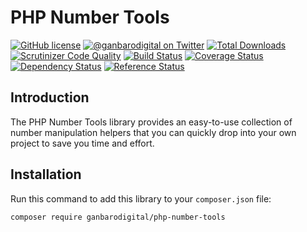# PHP Number Tools

[![GitHub license](https://img.shields.io/badge/license-New%20BSD-blue.svg)](https://raw.githubusercontent.com/ganbarodigital/php-number-tools/develop/LICENSE.md)
[![@ganbarodigital on Twitter](http://img.shields.io/badge/twitter-%40ganbarodigital-blue.svg?style=flat)](https://twitter.com/ganbarodigital)
[![Total Downloads](https://img.shields.io/packagist/dt/ganbarodigital/php-number-tools.svg?style=flat)](https://packagist.org/packages/ganbarodigital/php-number-tools)
[![Scrutinizer Code Quality](https://scrutinizer-ci.com/g/ganbarodigital/php-number-tools/badges/quality-score.png?b=master)](https://scrutinizer-ci.com/g/ganbarodigital/php-number-tools/?branch=master)
[![Build Status](https://scrutinizer-ci.com/g/ganbarodigital/php-number-tools/badges/build.png?b=master)](https://scrutinizer-ci.com/g/ganbarodigital/php-number-tools/build-status/master)
[![Coverage Status](https://coveralls.io/repos/ganbarodigital/php-number-tools/badge.svg)](https://coveralls.io/r/ganbarodigital/php-number-tools)
[![Dependency Status](https://www.versioneye.com/php/ganbarodigital:php-number-tools/dev-master/badge.svg)](https://www.versioneye.com/php/ganbarodigital:php-number-tools/dev-master)
[![Reference Status](https://www.versioneye.com/php/ganbarodigital:php-number-tools/reference_badge.svg?style=flat)](https://www.versioneye.com/php/ganbarodigital:php-number-tools/references)

## Introduction

The PHP Number Tools library provides an easy-to-use collection of number manipulation helpers that you can quickly drop into your own project to save you time and effort.

## Installation

Run this command to add this library to your `composer.json` file:

    composer require ganbarodigital/php-number-tools

